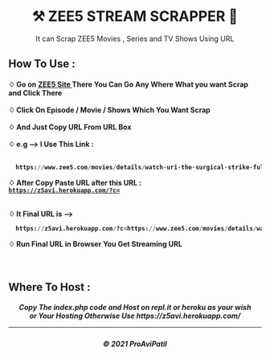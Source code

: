<h1 align="center"> ⚒ ZEE5 STREAM SCRAPPER 🔐 </h1>

<p align="center"> It can Scrap ZEE5 Movies , Series and TV Shows Using URL</p>

<h2> How To Use : </h2>

<h4>
♢ Go on <a href="https://www.zee5.com/">ZEE5 Site </a> There You Can Go Any Where What you want Scrap and Click There <br><br>
♢ Click On Episode / Movie / Shows Which You Want Scrap <br><br>
♢ And Just Copy URL From URL Box <br><br>
♢ e.g --> I Use This Link :<br><br>
  
```py
  https://www.zee5.com/movies/details/watch-uri-the-surgical-strike-full-movie-online/0-0-33204
```
 
♢ After Copy Paste URL after this URL : <br><code>https://z5avi.herokuapp.com/?c=</code> 
  <br><br>
  
♢ It Final URL is --> 
  
```py
  https://z5avi.herokuapp.com/?c=https://www.zee5.com/movies/details/watch-uri-the-surgical-strike-full-movie-online/0-0-33204
```
♢ Run Final URL in Browser You Get Streaming URL <br>
</h4>
<br>



<h2> Where To Host : </h2>

<h5 align="center"> Copy The index.php code and Host on repl.it or heroku as your wish <br> or Your Hosting Otherwise Use https://z5avi.herokuapp.com/
<br>
  
---
<h5 align='center'>© 2021 ProAviPatil</h5>

